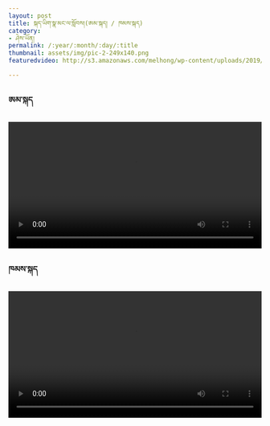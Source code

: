 ```yaml
---
layout: post
title: སྐད་ཡིག་སྣ་མང་ལ་སློབས།(ཨམ་སྐད། / ཁམས་སྐད)
category:
- ཤེས་ཡོན།
permalink: /:year/:month/:day/:title
thumbnail: assets/img/pic-2-249x140.png
featuredvideo: http://s3.amazonaws.com/melhong/wp-content/uploads/2019/05/05002041/Language-Amdo.mp4

---
```

<h3>ཨམ་སྐད</h3>
<video controls width="100%" src="http://s3.amazonaws.com/melhong/wp-content/uploads/2019/05/05002041/Language-Amdo.mp4">
</video>

<h3>ཁམས་སྐད</h3>
<video controls width="100%" src="http://s3.amazonaws.com/melhong/wp-content/uploads/2019/05/05002559/Language-Kham-final-cut.mp4">

</video>